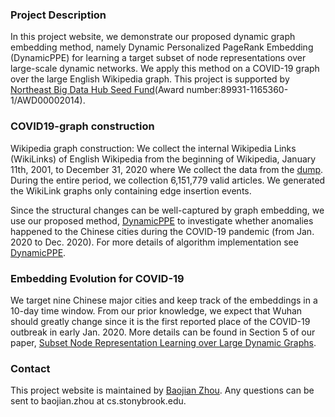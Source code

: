 ### Project Description

In this project website, we demonstrate our proposed dynamic graph embedding method, namely Dynamic Personalized PageRank Embedding (DynamicPPE) for learning a target subset of node representations over large-scale dynamic networks. We apply this method on a COVID-19 graph over the large English Wikipedia graph. This project is supported by [Northeast Big Data Hub Seed Fund](https://nebigdatahub.org/seedfund/)(Award number:89931-1165360-1/AWD00002014).

### COVID19-graph construction

Wikipedia graph construction: We collect the internal Wikipedia Links (WikiLinks) of English Wikipedia from the beginning of Wikipedia, January 11th, 2001, to December 31, 2020 where We collect the data from the [dump](https://dumps.wikimedia.org/enwiki/20210101/). During the entire period, we collection 6,151,779 valid articles. We generated the WikiLink graphs only containing edge insertion events.

Since the structural changes can be well-captured by graph embedding, we use our proposed method, [DynamicPPE](https://arxiv.org/abs/2106.01570) to investigate whether anomalies happened to the Chinese cities during the COVID-19 pandemic (from Jan. 2020 to Dec. 2020). For more details of algorithm implementation see [DynamicPPE](https://github.com/zjlxgxz/DynamicPPE).

### Embedding Evolution for COVID-19

We target nine Chinese major cities and keep track of the embeddings in a 10-day time window.  From our prior knowledge, we expect that Wuhan should greatly change since it is the first reported place of the COVID-19 outbreak in early Jan. 2020. More details can be found in Section 5 of our paper, [Subset Node Representation Learning over Large Dynamic Graphs](https://arxiv.org/abs/2106.01570).

### Contact

This project website is maintained by [Baojian Zhou](https://baojian.github.io/). Any questions can be sent to baojian.zhou at cs.stonybrook.edu.

